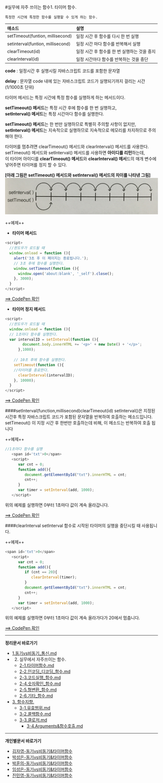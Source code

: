#실무에 자주 쓰이는 함수1. 타이머 함수.
```
특정한 시간에 특정한 함수를 실행할 수 있게 하는 함수.
```

|매소드| 설명|
| :------------ | :------------|
|setTimeout(funtion, millisecond) |일정 시간 후 함수를 다시 한 번 실행|
|setinterval(funtion, millisecond) |일정 시간 마다 함수를 반복해서 실행|
|clearTimeout(id) |일정 시간 후 함수를 한 번 실행하는 것을 중지|
|clearlnterval(id) |일정 시간마다 함수를 반복하는 것을 중단|

**code** : 일정시간 후 실행시킬 자바스크립트 코드를 포함한 문자열

**delay** : 문자열 code 내에 있는 자바스크립트 코드가 실행되기까지 걸리는 시간 (1/1000초 단위)

타이머 메서드는 특정 시간에 특정 함수를 실행하게 하는 메서드이다.<br/>

**setTimeout() 메서드**는 특정 시간 후에 함수를 한 번 실행하고,<br/>
**setInterval() 메서드**는 특정 시간마다 함수를 실행한다.<br/>

**setTimeout() 메서드**는 한 번만 실행하므로 특별히 주의할 사항이 없지만, <br/>
**setInterval() 메서드**는 지속적으로 실행하므로 지속적으로 메모리를 차지하므로 주의해야 한다.

타이머를 멈추려면 clearTimeout() 메서드와 clearInterval() 메서드를 사용한다.<br/>
setTimeout() 메서드와 setInterval() 메서드를 사용하면 **아이디를 리턴**하는데,<br/>
이 타이머 아이디를 **clearTimeout() 메서드**와 **clearInterval() 메서**드의 매개 변수에 넣어주면 타이머를 정지 할 수 있다.

**[아래 그림은 setTimeout() 메서드와 setInterval() 메서드의 차이를 나타낸 그림]**
![setTimeout() 메서드와 setInterval() 메서드의 차이 이미지](../images/seongeun_02.jpg)

++예제++

* **타이머 메서드**

```javascript
<script>
  //윈도우가 로드될 때
  window.onload = function (){
    alert('3초 후 이 페이지는 종료됩니다.');
    // 3초 후에 함수를 실행한다.
    window.setTimeout(function (){
      window.open('about:blank', '_self').close();
    }, 3000);
  }
</script> 
```

[==> CodePen 확인](http://codepen.io/lseeee/pen/RrNNoO)

* **타이머 정지 메서드**

```javascript
<script>
  //윈도우가 로드될 때
  window.onload = function (){
  // 1초마다 함수를 실행한다.
  var intervalID = setInterval(function (){
        document.body.innerHTML += '<p>' + new Date() + '</p>';
      },1000);
    
    // 10초 후에 함수를 실행한다.
    setTimeout(function (){
    //타이머를 종료한다.
      clearInterval(intervalID);
    }, 10000);
  }
</script> 
```

[==> CodePen 확인](http://codepen.io/lseeee/pen/zrxxRj)

####setInterval(function,millisecond)clearTimeout(id)
setInterval()은 지정된 시간후 특정 자바스크립트 코드가 포함된 문자열을 반복하여 호출하는 메소드입니다. setTimeout() 이 지정 시간 후 한번만 호출하는데 비해, 이 메소드는 반복하여 호출 됩니다

++예제++
```javascript
//1초마다 함수를 실행
   <span id='txt'>0</span>
   <script>
      var cnt = 0;
      function add(){
         document.getElementById("txt").innerHTML = cnt;
         cnt++;
      }
      var timer = setInterval(add, 1000);
   </script>
   ```

​위의 예제를 실행하면 0부터 1초마다 값이 계속 올라갑니다.

[==> CodePen 확인](http://codepen.io/lseeee/pen/yeyPvL)

####clearInterval
setInterval 함수로 시작된 타이머의 실행을 중단시킬 때 사용됩니다.

++예제++
```javascript
<span id='txt'>0</span>
   <script>
      var cnt = 0;
      function add(){
         if (cnt == 20){
            clearInterval(timer);
         }
         document.getElementById("txt").innerHTML = cnt;
         cnt++;
      }
      var timer = setInterval(add, 1000);
   </script>
```
위의 예제를 실행하면 0부터 1초마다 값이 계속 올라가다가 20에서 멈춥니다.

[==> CodePen 확인](http://codepen.io/lseeee/pen/wMBPyN)

----

**정리문서 바로가기**

* [1.동기vs비동기_통신.md](https://github.com/demun/FrontEndStudy/blob/master/document/Javascript/docs/1.%EB%8F%99%EA%B8%B0vs%EB%B9%84%EB%8F%99%EA%B8%B0_%ED%86%B5%EC%8B%A0.md)
* 2. 실무에서 자주쓰이는 함수.
  - [2-1.타이머함수.md](https://github.com/demun/FrontEndStudy/blob/master/document/Javascript/docs/2-1.%ED%83%80%EC%9D%B4%EB%A8%B8%ED%95%A8%EC%88%98.md)
  - [2-2.인코딩_디코딩_함수.md](https://github.com/demun/FrontEndStudy/blob/master/document/Javascript/docs/2-2.%EC%9D%B8%EC%BD%94%EB%94%A9_%EB%94%94%EC%BD%94%EB%94%A9_%ED%95%A8%EC%88%98.md)
  - [2-3.코드실행_함수.md](https://github.com/demun/FrontEndStudy/blob/master/document/Javascript/docs/2-3.%EC%BD%94%EB%93%9C%EC%8B%A4%ED%96%89_%ED%95%A8%EC%88%98.md)
  - [2-4.숫자확인_함수.md](https://github.com/demun/FrontEndStudy/blob/master/document/Javascript/docs/2-4.%EC%88%AB%EC%9E%90%ED%99%95%EC%9D%B8_%ED%95%A8%EC%88%98.md)
  - [2-5.형변환_함수.md](https://github.com/demun/FrontEndStudy/blob/master/document/Javascript/docs/2-5.%ED%98%95%EB%B3%80%ED%99%98_%ED%95%A8%EC%88%98.md)
  - [2-6.기타_함수.md](https://github.com/demun/FrontEndStudy/blob/master/document/Javascript/docs/2-6.%EA%B8%B0%ED%83%80_%ED%95%A8%EC%88%98.md)  
* [3. 함수지향.](https://github.com/demun/FrontEndStudy/blob/master/document/Javascript/docs/3-0.%ED%95%A8%EC%88%98%EC%A7%80%ED%96%A5.md)
  - [3-1.유효범위.md](https://github.com/demun/FrontEndStudy/blob/master/document/Javascript/docs/3-1.%EC%9C%A0%ED%9A%A8%EB%B2%94%EC%9C%84.md)  
  - [3-2.콜백함수.md](https://github.com/demun/FrontEndStudy/blob/master/document/Javascript/docs/3-2.%EC%BD%9C%EB%B0%B1%ED%95%A8%EC%88%98.md)
  - [3-3.클로저.md](https://github.com/demun/FrontEndStudy/blob/master/document/Javascript/docs/3-3.%20%ED%81%B4%EB%A1%9C%EC%A0%80.md)
 	- [3-4.Arguments&함수호출.md](https://github.com/demun/FrontEndStudy/blob/master/document/Javascript/docs/3-4.Arguments%26%ED%95%A8%EC%88%98%ED%98%B8%EC%B6%9C.md)
    
----

**개인별문서 바로가기**
* [김자영-동기vs비동기&타이머함수](https://github.com/demun/FrontEndStudy/blob/master/document/Javascript/docs/Team/01_%EB%8F%99%EA%B8%B0_%EB%B9%84%EB%8F%99%EA%B8%B0%26%ED%83%80%EC%9D%B4%EB%A8%B8%ED%95%A8%EC%88%98/%EA%B9%80%EC%9E%90%EC%98%81_%EB%8F%99%EA%B8%B0_%EB%B9%84%EB%8F%99%EA%B8%B0%26%ED%83%80%EC%9D%B4%EB%A8%B8%ED%95%A8%EC%88%98.md)
* [박성은-동기vs비동기&타이머함수](https://github.com/demun/FrontEndStudy/blob/master/document/Javascript/docs/Team/01_%EB%8F%99%EA%B8%B0_%EB%B9%84%EB%8F%99%EA%B8%B0%26%ED%83%80%EC%9D%B4%EB%A8%B8%ED%95%A8%EC%88%98/%EB%B0%95%EC%84%B1%EC%9D%80_%EB%8F%99%EA%B8%B0_%EB%B9%84%EB%8F%99%EA%B8%B0%26%ED%83%80%EC%9D%B4%EB%A8%B8%ED%95%A8%EC%88%98.md)
* [박훈의-동기vs비동기&타이머함수](https://github.com/demun/FrontEndStudy/blob/master/document/Javascript/docs/Team/01_%EB%8F%99%EA%B8%B0_%EB%B9%84%EB%8F%99%EA%B8%B0%26%ED%83%80%EC%9D%B4%EB%A8%B8%ED%95%A8%EC%88%98/%EB%B0%95%ED%9B%88%EC%9D%98_%EB%8F%99%EA%B8%B0_%EB%B9%84%EB%8F%99%EA%B8%B0%26%ED%83%80%EC%9D%B4%EB%A8%B8%ED%95%A8%EC%88%98.md)
* [임성은-동기vs비동기&타이머함수](https://github.com/demun/FrontEndStudy/blob/master/document/Javascript/docs/Team/01_%EB%8F%99%EA%B8%B0_%EB%B9%84%EB%8F%99%EA%B8%B0%26%ED%83%80%EC%9D%B4%EB%A8%B8%ED%95%A8%EC%88%98/%EC%9E%84%EC%84%B1%EC%9D%80_%EB%8F%99%EA%B8%B0_%EB%B9%84%EB%8F%99%EA%B8%B0%26%ED%83%80%EC%9D%B4%EB%A8%B8%ED%95%A8%EC%88%98.md)
* [진민영-동기vs비동기&타이머함수](https://github.com/demun/FrontEndStudy/blob/master/document/Javascript/docs/Team/01_%EB%8F%99%EA%B8%B0_%EB%B9%84%EB%8F%99%EA%B8%B0%26%ED%83%80%EC%9D%B4%EB%A8%B8%ED%95%A8%EC%88%98/%EC%A7%84%EB%AF%BC%EC%98%81_%EB%8F%99%EA%B8%B0_%EB%B9%84%EB%8F%99%EA%B8%B0%26%ED%83%80%EC%9D%B4%EB%A8%B8%ED%95%A8%EC%88%98.md)

